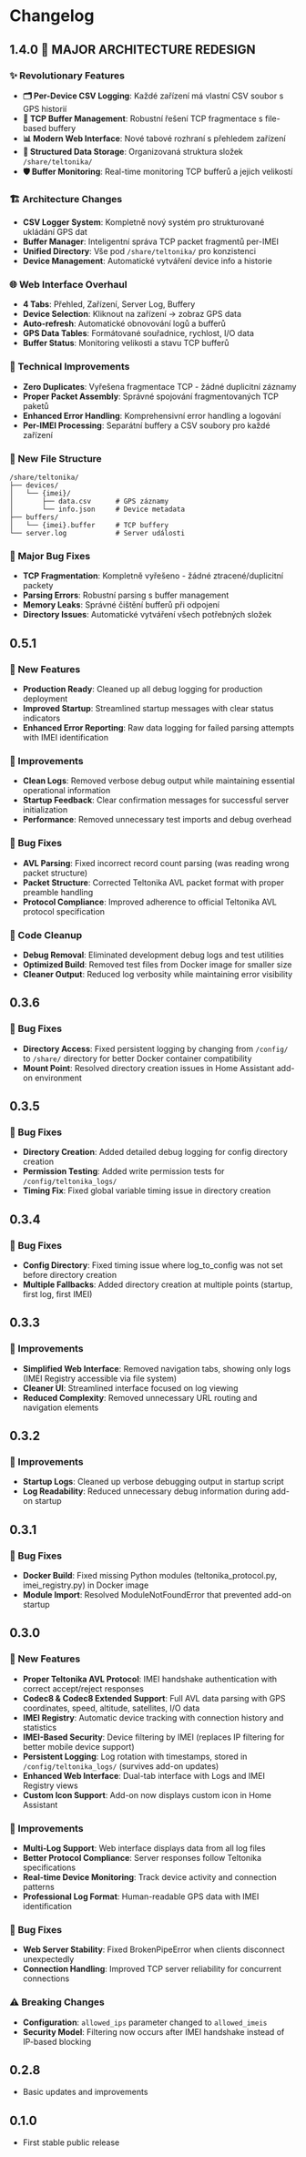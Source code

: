 # Changelog

## 1.4.0 🚀 MAJOR ARCHITECTURE REDESIGN

### ✨ Revolutionary Features
- **🗂️ Per-Device CSV Logging**: Každé zařízení má vlastní CSV soubor s GPS historií
- **🔄 TCP Buffer Management**: Robustní řešení TCP fragmentace s file-based buffery  
- **📊 Modern Web Interface**: Nové tabové rozhraní s přehledem zařízení
- **📁 Structured Data Storage**: Organizovaná struktura složek `/share/teltonika/`
- **🛡️ Buffer Monitoring**: Real-time monitoring TCP bufferů a jejich velikostí

### 🏗️ Architecture Changes
- **CSV Logger System**: Kompletně nový systém pro strukturované ukládání GPS dat
- **Buffer Manager**: Inteligentní správa TCP packet fragmentů per-IMEI  
- **Unified Directory**: Vše pod `/share/teltonika/` pro konzistenci
- **Device Management**: Automatické vytváření device info a historie

### 🌐 Web Interface Overhaul
- **4 Tabs**: Přehled, Zařízení, Server Log, Buffery
- **Device Selection**: Kliknout na zařízení → zobraz GPS data  
- **Auto-refresh**: Automatické obnovování logů a bufferů
- **GPS Data Tables**: Formátované souřadnice, rychlost, I/O data
- **Buffer Status**: Monitoring velikosti a stavu TCP bufferů

### 🔧 Technical Improvements  
- **Zero Duplicates**: Vyřešena fragmentace TCP - žádné duplicitní záznamy
- **Proper Packet Assembly**: Správné spojování fragmentovaných TCP paketů
- **Enhanced Error Handling**: Komprehensivní error handling a logování
- **Per-IMEI Processing**: Separátní buffery a CSV soubory pro každé zařízení

### 📂 New File Structure
```
/share/teltonika/
├── devices/
│   └── {imei}/
│       ├── data.csv      # GPS záznamy
│       └── info.json     # Device metadata
├── buffers/
│   └── {imei}.buffer     # TCP buffery
└── server.log            # Server události
```

### 🐛 Major Bug Fixes
- **TCP Fragmentation**: Kompletně vyřešeno - žádné ztracené/duplicitní packety
- **Parsing Errors**: Robustní parsing s buffer management
- **Memory Leaks**: Správné čištění bufferů při odpojení
- **Directory Issues**: Automatické vytváření všech potřebných složek

## 0.5.1

### 🚀 New Features
- **Production Ready**: Cleaned up all debug logging for production deployment
- **Improved Startup**: Streamlined startup messages with clear status indicators
- **Enhanced Error Reporting**: Raw data logging for failed parsing attempts with IMEI identification

### 🔧 Improvements  
- **Clean Logs**: Removed verbose debug output while maintaining essential operational information
- **Startup Feedback**: Clear confirmation messages for successful server initialization
- **Performance**: Removed unnecessary test imports and debug overhead

### 🐛 Bug Fixes
- **AVL Parsing**: Fixed incorrect record count parsing (was reading wrong packet structure)
- **Packet Structure**: Corrected Teltonika AVL packet format with proper preamble handling
- **Protocol Compliance**: Improved adherence to official Teltonika AVL protocol specification

### 🧹 Code Cleanup
- **Debug Removal**: Eliminated development debug logs and test utilities
- **Optimized Build**: Removed test files from Docker image for smaller size
- **Cleaner Output**: Reduced log verbosity while maintaining error visibility

## 0.3.6

### 🐛 Bug Fixes
- **Directory Access**: Fixed persistent logging by changing from `/config/` to `/share/` directory for better Docker container compatibility
- **Mount Point**: Resolved directory creation issues in Home Assistant add-on environment

## 0.3.5

### 🐛 Bug Fixes  
- **Directory Creation**: Added detailed debug logging for config directory creation
- **Permission Testing**: Added write permission tests for `/config/teltonika_logs/`
- **Timing Fix**: Fixed global variable timing issue in directory creation

## 0.3.4

### 🐛 Bug Fixes
- **Config Directory**: Fixed timing issue where log_to_config was not set before directory creation
- **Multiple Fallbacks**: Added directory creation at multiple points (startup, first log, first IMEI)

## 0.3.3

### 🔧 Improvements
- **Simplified Web Interface**: Removed navigation tabs, showing only logs (IMEI Registry accessible via file system)
- **Cleaner UI**: Streamlined interface focused on log viewing
- **Reduced Complexity**: Removed unnecessary URL routing and navigation elements

## 0.3.2

### 🔧 Improvements
- **Startup Logs**: Cleaned up verbose debugging output in startup script
- **Log Readability**: Reduced unnecessary debug information during add-on startup

## 0.3.1

### 🐛 Bug Fixes
- **Docker Build**: Fixed missing Python modules (teltonika_protocol.py, imei_registry.py) in Docker image
- **Module Import**: Resolved ModuleNotFoundError that prevented add-on startup

## 0.3.0

### 🚀 New Features
- **Proper Teltonika AVL Protocol**: IMEI handshake authentication with correct accept/reject responses
- **Codec8 & Codec8 Extended Support**: Full AVL data parsing with GPS coordinates, speed, altitude, satellites, I/O data
- **IMEI Registry**: Automatic device tracking with connection history and statistics
- **IMEI-Based Security**: Device filtering by IMEI (replaces IP filtering for better mobile device support)
- **Persistent Logging**: Log rotation with timestamps, stored in `/config/teltonika_logs/` (survives add-on updates)
- **Enhanced Web Interface**: Dual-tab interface with Logs and IMEI Registry views
- **Custom Icon Support**: Add-on now displays custom icon in Home Assistant

### 🔧 Improvements
- **Multi-Log Support**: Web interface displays data from all log files
- **Better Protocol Compliance**: Server responses follow Teltonika specifications
- **Real-time Device Monitoring**: Track device activity and connection patterns
- **Professional Log Format**: Human-readable GPS data with IMEI identification

### 🐛 Bug Fixes
- **Web Server Stability**: Fixed BrokenPipeError when clients disconnect unexpectedly
- **Connection Handling**: Improved TCP server reliability for concurrent connections

### ⚠️ Breaking Changes
- **Configuration**: `allowed_ips` parameter changed to `allowed_imeis`
- **Security Model**: Filtering now occurs after IMEI handshake instead of IP-based blocking

## 0.2.8

- Basic updates and improvements

## 0.1.0

- First stable public release
